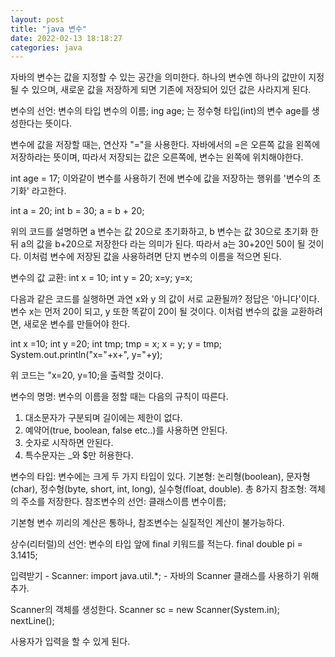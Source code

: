 ```yaml
---
layout: post
title: "java 변수"
date: 2022-02-13 18:18:27
categories: java
---
```


자바의 변수는 값을 지정할 수 있는 공간을 의미한다. 하나의 변수엔 하나의 값만이 지정될 수 있으며, 새로운 값을 저장하게 되면 기존에 저장되어 있던 값은 사라지게 된다.

변수의 선언:
변수의 타입 변수의 이름; 
ing age; 는 정수형 타입(int)의 변수 age를 생성한다는 뜻이다.

변수에 값을 저장할 때는, 연산자 "="을 사용한다. 자바에서의 =은 오른쪽 값을 왼쪽에 저장하라는 뜻이며, 따라서 저장되는 값은 오른쪽에, 변수는 왼쪽에 위치해야한다.

int age = 17;
이와같이 변수를 사용하기 전에 변수에 값을 저장하는 행위를 '변수의 초기화' 라고한다.


int a = 20;
int b = 30;
a = b + 20;

위의 코드를 설명하면 a 변수는 값 20으로 초기화하고, b 변수는 값 30으로 초기화 한뒤 a의 값을 b+20으로 저장한다 라는 의미가 된다. 따라서 a는 30+20인 50이 될 것이다.
이처럼 변수에 저장된 값을 사용하려면 단지 변수의 이름을 적으면 된다.

변수의 값 교환:
int x = 10;
int y = 20;
x=y;
y=x;

다음과 같은 코드를 실행하면 과연 x와 y 의 값이 서로 교환될까? 정답은 '아니다'이다. 변수 x는 먼저 20이 되고, y 또한 똑같이 20이 될 것이다. 이처럼 변수의 값을 교환하려면, 새로운 변수를 만들어야 한다.

int x =10;
int y =20;
int tmp;
tmp = x;
x = y;
y = tmp;
System.out.println("x="+x+", y="+y);

위 코드는 "x=20, y=10;을 출력할 것이다.

변수의 명명:
변수의 이름을 정할 때는 다음의 규칙이 따른다.
1. 대소문자가 구분되며 길이에는 제한이 없다.
2. 예약어(true, boolean, false etc..)를 사용하면 안된다.
3. 숫자로 시작하면 안된다.
4. 특수문자는 _와 $만 허용한다.

변수의 타입:
변수에는 크게 두 가지 타입이 있다.
기본형: 논리형(boolean), 문자형(char), 정수형(byte, short, int, long), 실수형(float, double). 총 8가지
참조형: 객체의 주소를 저장한다.
참조변수의 선언: 클래스이름 변수이름;

기본형 변수 끼리의 계산은 통하나, 참조변수는 실질적인 계산이 불가능하다.


상수(리터럴)의 선언: 변수의 타입 앞에 final 키워드를 적는다.
final double pi = 3.1415;

입력받기 - Scanner:
import java.util.*; - 자바의 Scanner 클래스를 사용하기 위해 추가.

Scanner의 객체를 생성한다.
Scanner sc = new Scanner(System.in);
nextLine();

사용자가 입력을 할 수 있게 된다.



